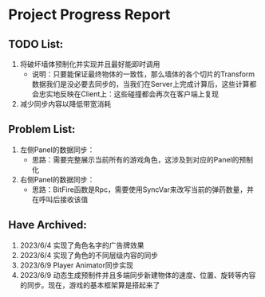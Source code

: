 ﻿# Project Progress Report


## TODO List:
1. 将破坏墙体预制化并实现并且最好能即时调用
   - 说明：只要能保证最终物体的一致性，那么墙体的各个切片的Transform数据我们是没必要去同步的，当我们在Server上完成计算后，这些计算都会忠实地反映在Client上：这些碰撞都会再次在客户端上复现
2. 减少同步内容以降低带宽消耗

## Problem List:
1. 左侧Panel的数据同步：
   - 思路：需要完整展示当前所有的游戏角色，这涉及到对应的Panel的预制化
2. 右侧Panel的数据同步：
   - 思路：BitFire函数是Rpc，需要使用SyncVar来改写当前的弹药数量，并在呼叫后接收该值


## Have Archived:
1. 2023/6/4 实现了角色名字的广告牌效果
2. 2023/6/4 实现了角色的不同层级内容的同步
3. 2023/6/9 Player Animator同步实现
4. 2023/6/9 动态生成预制件并且多端同步新建物体的速度、位置、旋转等内容的同步。现在，游戏的基本框架算是搭起来了
